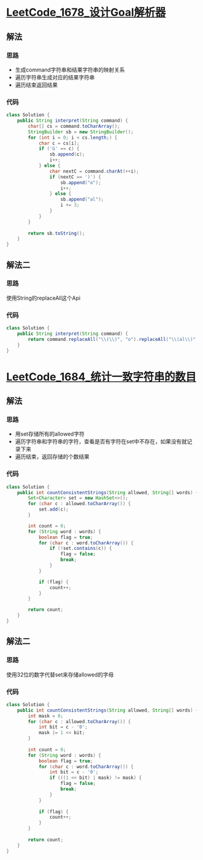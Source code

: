 # [LeetCode_1678_设计Goal解析器](https://leetcode-cn.com/problems/goal-parser-interpretation/)
## 解法
### 思路
- 生成command字符串和结果字符串的映射关系
- 遍历字符串生成对应的结果字符串
- 遍历结束返回结果
### 代码
```java
class Solution {
    public String interpret(String command) {
        char[] cs = command.toCharArray();
        StringBuilder sb = new StringBuilder();
        for (int i = 0; i < cs.length;) {
            char c = cs[i];
            if ('G' == c) {
                sb.append(c);
                i++;
            } else {
                char nextC = command.charAt(++i);
                if (nextC == ')') {
                    sb.append("o");
                    i++;
                } else {
                    sb.append("al");
                    i += 3;
                }
            }
        }
        
        return sb.toString();
    }
}
```
## 解法二
### 思路
使用String的replaceAll这个Api
### 代码
```java
class Solution {
    public String interpret(String command) {
        return command.replaceAll("\\(\\)", "o").replaceAll("\\(al\\)", "al");
    }
}
```        
# [LeetCode_1684_统计一致字符串的数目](https://leetcode-cn.com/problems/count-the-number-of-consistent-strings/)
## 解法
### 思路
- 用set存储所有的allowed字符
- 遍历字符串和字符串的字符，查看是否有字符在set中不存在，如果没有就记录下来
- 遍历结束，返回存储的个数结果
### 代码
```java
class Solution {
    public int countConsistentStrings(String allowed, String[] words) {
        Set<Character> set = new HashSet<>();
        for (char c : allowed.toCharArray()) {
            set.add(c);
        }

        int count = 0;
        for (String word : words) {
            boolean flag = true;
            for (char c : word.toCharArray()) {
                if (!set.contains(c)) {
                    flag = false;
                    break;
                }
            }

            if (flag) {
                count++;
            }
        }

        return count;
    }
}
```
## 解法二
### 思路
使用32位的数字代替set来存储allowed的字母
### 代码
```java
class Solution {
    public int countConsistentStrings(String allowed, String[] words) {
        int mask = 0;
        for (char c : allowed.toCharArray()) {
            int bit = c - '0';
            mask |= 1 << bit;
        }
        
        int count = 0;
        for (String word : words) {
            boolean flag = true;
            for (char c : word.toCharArray()) {
                int bit = c - '0';
                if (((1 << bit) | mask) != mask) {
                    flag = false;
                    break;
                }
            }
            
            if (flag) {
                count++;
            }
        }
        
        return count;
    }
}
```
